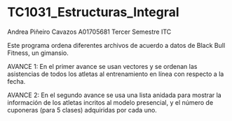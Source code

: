 # TC1031_Estructuras_Integral

Andrea Piñeiro Cavazos
A01705681
Tercer Semestre
ITC

Este programa ordena diferentes archivos de acuerdo a datos de Black Bull Fitness, un gimansio. 

AVANCE 1: En el primer avance se usan vectores y se ordenan las asistencias de todos los atletas
al entrenamiento en línea con respecto a la fecha. 

AVANCE 2: En el segundo avance se usa una lista anidada para mostrar la información de los 
atletas incritos al modelo presencial, y el número de cuponeras (para 5 clases) adquiridas por cada uno.
